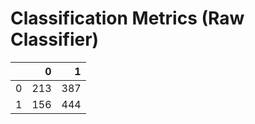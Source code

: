 # Classification Metrics (Raw Classifier)

|    |   0 |   1 |
|---:|----:|----:|
|  0 | 213 | 387 |
|  1 | 156 | 444 |

